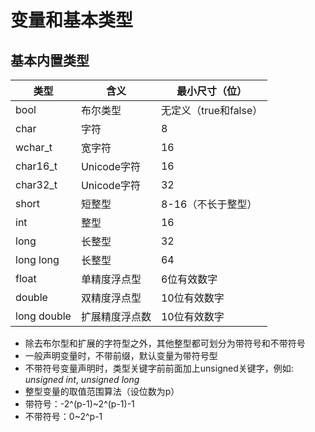 # 变量和基本类型

## 基本内置类型

| 类型 | 含义 | 最小尺寸（位） |
| ----- | ----- | ----- |
| bool | 布尔类型 | 无定义（true和false）|
| char | 字符 | 8 |
| wchar_t | 宽字符 | 16 |
| char16_t | Unicode字符 | 16 | 
| char32_t | Unicode字符 | 32 |
| short | 短整型 | 8-16（不长于整型）|
| int | 整型 | 16 |
| long | 长整型 | 32 |
| long long | 长整型 | 64 |
| float | 单精度浮点型 | 6位有效数字 |
| double | 双精度浮点型 | 10位有效数字 |
| long double | 扩展精度浮点数 |10位有效数字 |

- 除去布尔型和扩展的字符型之外，其他整型都可划分为带符号和不带符号
- 一般声明变量时，不带前缀，默认变量为带符号型
- 不带符号变量声明时，类型关键字前前面加上unsigned关键字，例如: *unsigned int*, *unsigned long*
- 整型变量的取值范围算法（设位数为p）
- 带符号：-2^(p-1)~2^(p-1)-1
- 不带符号：0~2^p-1


